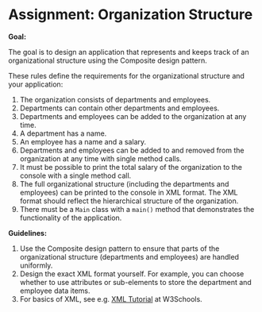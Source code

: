 # Assignment: Organization Structure

**Goal:**

The goal is to design an application that represents and keeps track of an organizational structure using the Composite design pattern.

These rules define the requirements for the organizational structure and your application:

1. The organization consists of departments and employees.
2. Departments can contain other departments and employees.
4. Departments and employees can be added to the organization at any time.
5. A department has a name.
6. An employee has a name and a salary.
5. Departments and employees can be added to and removed from the organization at any time with single method calls.
6. It must be possible to print the total salary of the organization to the console with a single method call.
7. The full organizational structure (including the departments and employees) can be printed to the console in XML format. The XML format should reflect the hierarchical structure of the organization.
8. There must be a `Main` class with a `main()` method that demonstrates the functionality of the application.


**Guidelines:**

1. Use the Composite design pattern to ensure that parts of the organizational structure (departments and employees) are handled uniformly.
2. Design the exact XML format yourself. For example, you can choose whether to use attributes or sub-elements to store the department and employee data items.
3. For basics of XML, see e.g. [XML Tutorial](https://www.w3schools.com/xml/default.asp) at W3Schools.

